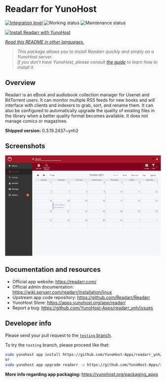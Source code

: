 <!--
N.B.: This README was automatically generated by <https://github.com/YunoHost/apps/tree/master/tools/readme_generator>
It shall NOT be edited by hand.
-->

# Readarr for YunoHost

[![Integration level](https://apps.yunohost.org/badge/integration/readarr)](https://ci-apps.yunohost.org/ci/apps/readarr/)
![Working status](https://apps.yunohost.org/badge/state/readarr)
![Maintenance status](https://apps.yunohost.org/badge/maintained/readarr)

[![Install Readarr with YunoHost](https://install-app.yunohost.org/install-with-yunohost.svg)](https://install-app.yunohost.org/?app=readarr)

*[Read this README in other languages.](./ALL_README.md)*

> *This package allows you to install Readarr quickly and simply on a YunoHost server.*  
> *If you don't have YunoHost, please consult [the guide](https://yunohost.org/install) to learn how to install it.*

## Overview

Readarr is an eBook and audiobook collection manager for Usenet and BitTorrent users. It can monitor multiple RSS feeds for new books and will interface with clients and indexers to grab, sort, and rename them. It can also be configured to automatically upgrade the quality of existing files in the library when a better quality format becomes available. It does not manage comics or magazines.

**Shipped version:** 0.3.19.2437~ynh2

## Screenshots

![Screenshot of Readarr](./doc/screenshots/calendar.png)

## Documentation and resources

- Official app website: <https://readarr.com/>
- Official admin documentation: <https://wiki.servarr.com/readarr/installation/linux>
- Upstream app code repository: <https://github.com/Readarr/Readarr>
- YunoHost Store: <https://apps.yunohost.org/app/readarr>
- Report a bug: <https://github.com/YunoHost-Apps/readarr_ynh/issues>

## Developer info

Please send your pull request to the [`testing` branch](https://github.com/YunoHost-Apps/readarr_ynh/tree/testing).

To try the `testing` branch, please proceed like that:

```bash
sudo yunohost app install https://github.com/YunoHost-Apps/readarr_ynh/tree/testing --debug
or
sudo yunohost app upgrade readarr -u https://github.com/YunoHost-Apps/readarr_ynh/tree/testing --debug
```

**More info regarding app packaging:** <https://yunohost.org/packaging_apps>
